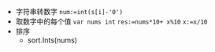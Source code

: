 
- 字符串转数字
	`num:=int(s[i]-'0')`
- 取数字中的每个值
	`var nums int`
	`res:=nums*10+ x%10`
	`x:=x/10`
- 排序
	- sort.Ints(nums)